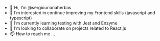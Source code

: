 - 👋 Hi, I’m @sergiourionaherbas
- 👀 I’m interested in continue improving my Frontend skills (javascript and typescript)
- 🌱 I’m currently learning testing with Jest and Enzyme
- 💞️ I’m looking to collaborate on projects related to React.js
- 📫 How to reach me ...

<!---
sergiourionaherbas/sergiourionaherbas is a ✨ special ✨ repository because its `README.md` (this file) appears on your GitHub profile.
You can click the Preview link to take a look at your changes.
--->
